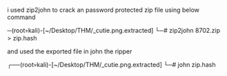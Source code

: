 i used zip2john to crack an password protected zip file using below command


─(root💀kali)-[~/Desktop/THM/_cutie.png.extracted]
└─# zip2john 8702.zip > zip.hash



and used the exported file in john the ripper

┌──(root💀kali)-[~/Desktop/THM/_cutie.png.extracted]
└─# john zip.hash  